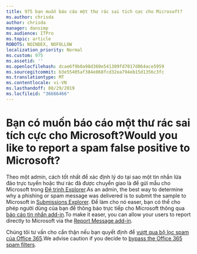 ```yaml
---
title: 975 bạn muốn báo cáo một thư rác sai tích cực cho Microsoft?
ms.author: chrisda
author: chrisda
manager: dansimp
ms.audience: ITPro
ms.topic: article
ROBOTS: NOINDEX, NOFOLLOW
localization_priority: Normal
ms.custom: 975
ms.assetid: ''
ms.openlocfilehash: dcae6f9b0a98d360e541309fd7017d864ace5959
ms.sourcegitcommit: b3e55405af384e868fcd32ea794eb15d1356c3fc
ms.translationtype: MT
ms.contentlocale: vi-VN
ms.lasthandoff: 08/29/2019
ms.locfileid: "36666466"
---
```

# <a name="would-you-like-to-report-a-spam-false-positive-to-microsoft"></a><span data-ttu-id="b38e3-102">Bạn có muốn báo cáo một thư rác sai tích cực cho Microsoft?</span><span class="sxs-lookup"><span data-stu-id="b38e3-102">Would you like to report a spam false positive to Microsoft?</span></span>

<span data-ttu-id="b38e3-103">Theo một admin, cách tốt nhất để xác định lý do tại sao một tin nhắn lừa đảo trực tuyến hoặc thư rác đã được chuyển giao là để gửi mẫu cho Microsoft trong [Đệ trình Explorer](https://protection.office.com/reportsubmission).</span><span class="sxs-lookup"><span data-stu-id="b38e3-103">As an admin, the best way to determine why a phishing or spam message was delivered is to submit the sample to Microsoft in [Submissions Explorer](https://protection.office.com/reportsubmission).</span></span> <span data-ttu-id="b38e3-104">Để làm cho nó easer, bạn có thể cho phép người dùng của bạn để thông báo trực tiếp cho Microsoft thông qua [báo cáo tin nhắn add-in](https://appsource.microsoft.com/product/office/WA104381180?src=office&tab=Overview).</span><span class="sxs-lookup"><span data-stu-id="b38e3-104">To make it easer, you can allow your users to report directly to Microsoft via the [Report Message add-in](https://appsource.microsoft.com/product/office/WA104381180?src=office&tab=Overview).</span></span>

<span data-ttu-id="b38e3-105">Chúng tôi tư vấn cho cẩn thận nếu bạn quyết định để [vượt qua bộ lọc spam của Office 365](https://docs.microsoft.com/exchange/troubleshoot/antispam/cautions-against-bypassing-spam-filters).</span><span class="sxs-lookup"><span data-stu-id="b38e3-105">We advise caution if you decide to [bypass the Office 365 spam filters](https://docs.microsoft.com/exchange/troubleshoot/antispam/cautions-against-bypassing-spam-filters).</span></span>
